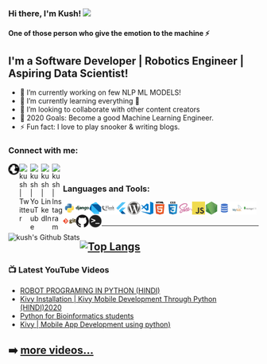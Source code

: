 ### Hi there, I'm Kush! <a href="https://www.gautamkrishnar.com/"><img src="https://media.giphy.com/media/hvRJCLFzcasrR4ia7z/giphy.gif" width="25px"></a>
#### One of those person who give the emotion to the machine ⚡

## I'm a Software Developer | Robotics Engineer | Aspiring Data Scientist!

- 🔭 I’m currently working on few NLP ML MODELS!
- 🌱 I’m currently learning everything 🤣
- 👯 I’m looking to collaborate with other content creators
- 🥅 2020 Goals: Become a good Machine Learning Engineer.
- ⚡ Fun fact: I love to play snooker & writing blogs.

### Connect with me:

[<img align="left" alt="Kush-portfolio" width="22px" src="https://raw.githubusercontent.com/iconic/open-iconic/master/svg/globe.svg" />][website]

[<img align="left" alt="kush | Twitter" width="22px" src="https://cdn.jsdelivr.net/npm/simple-icons@v3/icons/twitter.svg" />][twitter]

[<img align="left" alt="kush | YouTube" width="22px" src="https://cdn.jsdelivr.net/npm/simple-icons@v3/icons/youtube.svg" />][youtube]

[<img align="left" alt="kush | LinkedIn" width="22px" src="https://cdn.jsdelivr.net/npm/simple-icons@v3/icons/linkedin.svg" />][linkedin]
[<img align="left" alt="kush | Instagram" width="22px" src="https://cdn.jsdelivr.net/npm/simple-icons@v3/icons/instagram.svg" />][instagram]

<br />

### Languages and Tools:

<img align="left" alt="Python" width="26px" src="https://raw.githubusercontent.com/github/explore/80688e429a7d4ef2fca1e82350fe8e3517d3494d/topics/python/python.png" />
<img align="left" alt="Django" width="26px" src="https://raw.githubusercontent.com/github/explore/80688e429a7d4ef2fca1e82350fe8e3517d3494d/topics/django/django.png" />
<img align="left" alt="Dart" width="26px" src="https://raw.githubusercontent.com/github/explore/80688e429a7d4ef2fca1e82350fe8e3517d3494d/topics/dart/dart.png" />
<img align="left" alt="Flask" width="26px" src="https://raw.githubusercontent.com/github/explore/80688e429a7d4ef2fca1e82350fe8e3517d3494d/topics/flask/flask.png" />
<img align="left" alt="flutter" width="26px" src="https://raw.githubusercontent.com/github/explore/80688e429a7d4ef2fca1e82350fe8e3517d3494d/topics/flutter/flutter.png" />
<img align="left" alt="wordpress" width="26px" src="https://raw.githubusercontent.com/github/explore/80688e429a7d4ef2fca1e82350fe8e3517d3494d/topics/wordpress/wordpress.png" />
<img align="left" alt="Visual Studio Code" width="26px" src="https://raw.githubusercontent.com/github/explore/80688e429a7d4ef2fca1e82350fe8e3517d3494d/topics/visual-studio-code/visual-studio-code.png" />
<img align="left" alt="HTML5" width="26px" src="https://raw.githubusercontent.com/github/explore/80688e429a7d4ef2fca1e82350fe8e3517d3494d/topics/html/html.png" />
<img align="left" alt="CSS3" width="26px" src="https://raw.githubusercontent.com/github/explore/80688e429a7d4ef2fca1e82350fe8e3517d3494d/topics/css/css.png" />
<img align="left" alt="Sass" width="26px" src="https://raw.githubusercontent.com/github/explore/80688e429a7d4ef2fca1e82350fe8e3517d3494d/topics/sass/sass.png" />
<img align="left" alt="JavaScript" width="26px" src="https://raw.githubusercontent.com/github/explore/80688e429a7d4ef2fca1e82350fe8e3517d3494d/topics/javascript/javascript.png" />
<img align="left" alt="Node.js" width="26px" src="https://raw.githubusercontent.com/github/explore/80688e429a7d4ef2fca1e82350fe8e3517d3494d/topics/nodejs/nodejs.png" />
<img align="left" alt="SQL" width="26px" src="https://raw.githubusercontent.com/github/explore/80688e429a7d4ef2fca1e82350fe8e3517d3494d/topics/sql/sql.png" />
<img align="left" alt="MySQL" width="26px" src="https://raw.githubusercontent.com/github/explore/80688e429a7d4ef2fca1e82350fe8e3517d3494d/topics/mysql/mysql.png" />
<img align="left" alt="MongoDB" width="26px" src="https://raw.githubusercontent.com/github/explore/80688e429a7d4ef2fca1e82350fe8e3517d3494d/topics/mongodb/mongodb.png" />
<img align="left" alt="Git" width="26px" src="https://raw.githubusercontent.com/github/explore/80688e429a7d4ef2fca1e82350fe8e3517d3494d/topics/git/git.png" />
<img align="left" alt="GitHub" width="26px" src="https://raw.githubusercontent.com/github/explore/78df643247d429f6cc873026c0622819ad797942/topics/github/github.png" />
<img align="left" alt="HTML5" width="26px" src="https://raw.githubusercontent.com/github/explore/80688e429a7d4ef2fca1e82350fe8e3517d3494d/topics/terminal/terminal.png" />

<br />
<br />

---

<img align="left" alt="kush's Github Stats" src="https://github-readme-stats.codestackr.vercel.app/api?username=kush-koderrex&show_icons=true&hide_border=true" />

[![Top Langs](https://github-readme-stats.vercel.app/api/top-langs/?username=kush-koderrex&langs_count=8)](https://github.com/kush-koderrex/github-readme-stats)
---
### 📺 Latest YouTube Videos

<!-- YOUTUBE:START -->
- [ROBOT PROGRAMING IN PYTHON (HINDI)](https://youtu.be/i68vRDrCOTQ)
- [Kivy Installation | Kivy Mobile Development Through Python (HINDI)2020](https://youtu.be/opQy3vF5pq8)
- [Python for Bioinformatics students](https://youtu.be/2eZ5NIU2Mdg)
- [Kivy | Mobile App Development using python)](https://youtu.be/oSQrXHKKvew)
<!-- YOUTUBE:END -->

➡️ [more videos...](https://www.youtube.com/channel/UC6ATR2JWLfIlMMWD5rUQvEA?view_as=subscriber)
---

[website]: https://www.tictechscripts.com/
[twitter]: https://twitter.com/kush36408286
[instagram]: https://www.instagram.com/dhalabya/
[linkedin]: https://www.linkedin.com/in/kush-kumar-139084183/
[youtube]: https://www.youtube.com/channel/UC6ATR2JWLfIlMMWD5rUQvEA?view_as=subscriber
